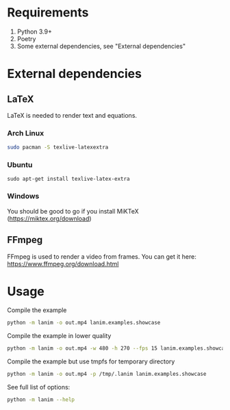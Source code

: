# Requirements

1. Python 3.9+
2. Poetry
3. Some external dependencies, see "External dependencies"

# External dependencies

## LaTeX
LaTeX is needed to render text and equations.

### Arch Linux
```bash
sudo pacman -S texlive-latexextra
```

### Ubuntu
```
sudo apt-get install texlive-latex-extra
```

### Windows
You should be good to go if you install MiKTeX (https://miktex.org/download)

## FFmpeg
FFmpeg is used to render a video from frames. You can get it here: https://www.ffmpeg.org/download.html


# Usage

Compile the example
```bash
python -m lanim -o out.mp4 lanim.examples.showcase
```

Compile the example in lower quality
```bash
python -m lanim -o out.mp4 -w 480 -h 270 --fps 15 lanim.examples.showcase
```

Compile the example but use tmpfs for temporary directory
```bash
python -m lanim -o out.mp4 -p /tmp/.lanim lanim.examples.showcase
```

See full list of options:
```bash
python -m lanim --help
```
